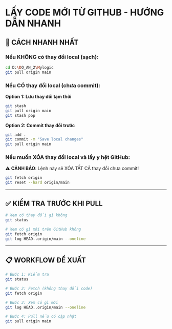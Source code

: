 # LẤY CODE MỚI TỪ GITHUB - HƯỚNG DẪN NHANH

## 🚀 CÁCH NHANH NHẤT

### Nếu KHÔNG có thay đổi local (sạch):

```bash
cd D:\DO_AN_2\Mylogic
git pull origin main
```

### Nếu CÓ thay đổi local (chưa commit):

**Option 1: Lưu thay đổi tạm thời**
```bash
git stash
git pull origin main
git stash pop
```

**Option 2: Commit thay đổi trước**
```bash
git add .
git commit -m "Save local changes"
git pull origin main
```

### Nếu muốn XÓA thay đổi local và lấy y hệt GitHub:

⚠️ **CẢNH BÁO**: Lệnh này sẽ XÓA TẤT CẢ thay đổi chưa commit!

```bash
git fetch origin
git reset --hard origin/main
```

---

## ✅ KIỂM TRA TRƯỚC KHI PULL

```bash
# Xem có thay đổi gì không
git status

# Xem có gì mới trên GitHub không
git fetch origin
git log HEAD..origin/main --oneline
```

---

## 📋 WORKFLOW ĐỀ XUẤT

```bash
# Bước 1: Kiểm tra
git status

# Bước 2: Fetch (không thay đổi code)
git fetch origin

# Bước 3: Xem có gì mới
git log HEAD..origin/main --oneline

# Bước 4: Pull nếu có cập nhật
git pull origin main
```

